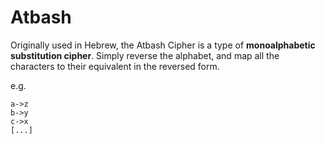 # Atbash

Originally used in Hebrew, the Atbash Cipher is a type of **monoalphabetic substitution cipher**. Simply reverse the alphabet, and map all the characters to their equivalent in the reversed form.

e.g.

```text
a->z
b->y
c->x
[...]
```

